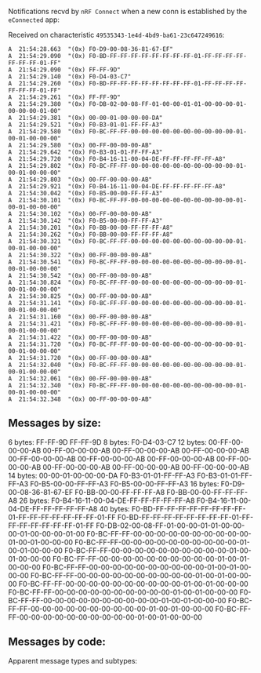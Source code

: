 Notifications recvd by `nRF Connect` when a new conn is established by the
`eConnected` app:

Received on characteristic `49535343-1e4d-4bd9-ba61-23c647249616`:

```
A  21:54:28.663  "(0x) F0-D9-00-08-36-81-67-EF"
A  21:54:29.090  "(0x) F0-BD-FF-FF-FF-FF-FF-FF-FF-FF-01-FF-FF-FF-FF-FF-FF-FF-01-FF"
A  21:54:29.090  "(0x) FF-FF-9D"
A  21:54:29.140  "(0x) F0-D4-03-C7"
A  21:54:29.260  "(0x) F0-BD-FF-FF-FF-FF-FF-FF-FF-FF-01-FF-FF-FF-FF-FF-FF-FF-01-FF"
A  21:54:29.261  "(0x) FF-FF-9D"
A  21:54:29.380  "(0x) F0-DB-02-00-08-FF-01-00-00-01-01-00-00-00-01-00-00-00-01-00"
A  21:54:29.381  "(0x) 00-00-01-00-00-00-DA"
A  21:54:29.521  "(0x) F0-B3-01-01-FF-FF-A3"
A  21:54:29.580  "(0x) F0-BC-FF-FF-00-00-00-00-00-00-00-00-00-00-01-00-01-00-00-00"
A  21:54:29.580  "(0x) 00-FF-00-00-00-AB"
A  21:54:29.642  "(0x) F0-B3-01-01-FF-FF-A3"
A  21:54:29.720  "(0x) F0-B4-16-11-00-04-DE-FF-FF-FF-FF-FF-A8"
A  21:54:29.802  "(0x) F0-BC-FF-FF-00-00-00-00-00-00-00-00-00-00-01-00-01-00-00-00"
A  21:54:29.803  "(0x) 00-FF-00-00-00-AB"
A  21:54:29.921  "(0x) F0-B4-16-11-00-04-DE-FF-FF-FF-FF-FF-A8"
A  21:54:30.042  "(0x) F0-B5-00-00-FF-FF-A3"
A  21:54:30.101  "(0x) F0-BC-FF-FF-00-00-00-00-00-00-00-00-00-00-01-00-01-00-00-00"
A  21:54:30.102  "(0x) 00-FF-00-00-00-AB"
A  21:54:30.142  "(0x) F0-B5-00-00-FF-FF-A3"
A  21:54:30.201  "(0x) F0-BB-00-00-FF-FF-FF-A8"
A  21:54:30.262  "(0x) F0-BB-00-00-FF-FF-FF-A8"
A  21:54:30.321  "(0x) F0-BC-FF-FF-00-00-00-00-00-00-00-00-00-00-01-00-01-00-00-00"
A  21:54:30.322  "(0x) 00-FF-00-00-00-AB"
A  21:54:30.541  "(0x) F0-BC-FF-FF-00-00-00-00-00-00-00-00-00-00-01-00-01-00-00-00"
A  21:54:30.542  "(0x) 00-FF-00-00-00-AB"
A  21:54:30.824  "(0x) F0-BC-FF-FF-00-00-00-00-00-00-00-00-00-00-01-00-01-00-00-00"
A  21:54:30.825  "(0x) 00-FF-00-00-00-AB"
A  21:54:31.141  "(0x) F0-BC-FF-FF-00-00-00-00-00-00-00-00-00-00-01-00-01-00-00-00"
A  21:54:31.160  "(0x) 00-FF-00-00-00-AB"
A  21:54:31.421  "(0x) F0-BC-FF-FF-00-00-00-00-00-00-00-00-00-00-01-00-01-00-00-00"
A  21:54:31.422  "(0x) 00-FF-00-00-00-AB"
A  21:54:31.720  "(0x) F0-BC-FF-FF-00-00-00-00-00-00-00-00-00-00-01-00-01-00-00-00"
A  21:54:31.720  "(0x) 00-FF-00-00-00-AB"
A  21:54:32.040  "(0x) F0-BC-FF-FF-00-00-00-00-00-00-00-00-00-00-01-00-01-00-00-00"
A  21:54:32.061  "(0x) 00-FF-00-00-00-AB"
A  21:54:32.340  "(0x) F0-BC-FF-FF-00-00-00-00-00-00-00-00-00-00-01-00-01-00-00-00"
A  21:54:32.348  "(0x) 00-FF-00-00-00-AB"
```

## Messages by size:

6 bytes:
    FF-FF-9D
    FF-FF-9D
8 bytes:
    F0-D4-03-C7
12 bytes:
    00-FF-00-00-00-AB
    00-FF-00-00-00-AB
    00-FF-00-00-00-AB
    00-FF-00-00-00-AB
    00-FF-00-00-00-AB
    00-FF-00-00-00-AB
    00-FF-00-00-00-AB
    00-FF-00-00-00-AB
    00-FF-00-00-00-AB
    00-FF-00-00-00-AB
    00-FF-00-00-00-AB
14 bytes:
    00-00-01-00-00-00-DA
    F0-B3-01-01-FF-FF-A3
    F0-B3-01-01-FF-FF-A3
    F0-B5-00-00-FF-FF-A3
    F0-B5-00-00-FF-FF-A3
16 bytes:
    F0-D9-00-08-36-81-67-EF
    F0-BB-00-00-FF-FF-FF-A8
    F0-BB-00-00-FF-FF-FF-A8
26 bytes:
    F0-B4-16-11-00-04-DE-FF-FF-FF-FF-FF-A8
    F0-B4-16-11-00-04-DE-FF-FF-FF-FF-FF-A8
40 bytes:
    F0-BD-FF-FF-FF-FF-FF-FF-FF-FF-01-FF-FF-FF-FF-FF-FF-FF-01-FF
    F0-BD-FF-FF-FF-FF-FF-FF-FF-FF-01-FF-FF-FF-FF-FF-FF-FF-01-FF
    F0-DB-02-00-08-FF-01-00-00-01-01-00-00-00-01-00-00-00-01-00
    F0-BC-FF-FF-00-00-00-00-00-00-00-00-00-00-01-00-01-00-00-00
    F0-BC-FF-FF-00-00-00-00-00-00-00-00-00-00-01-00-01-00-00-00
    F0-BC-FF-FF-00-00-00-00-00-00-00-00-00-00-01-00-01-00-00-00
    F0-BC-FF-FF-00-00-00-00-00-00-00-00-00-00-01-00-01-00-00-00
    F0-BC-FF-FF-00-00-00-00-00-00-00-00-00-00-01-00-01-00-00-00
    F0-BC-FF-FF-00-00-00-00-00-00-00-00-00-00-01-00-01-00-00-00
    F0-BC-FF-FF-00-00-00-00-00-00-00-00-00-00-01-00-01-00-00-00
    F0-BC-FF-FF-00-00-00-00-00-00-00-00-00-00-01-00-01-00-00-00
    F0-BC-FF-FF-00-00-00-00-00-00-00-00-00-00-01-00-01-00-00-00
    F0-BC-FF-FF-00-00-00-00-00-00-00-00-00-00-01-00-01-00-00-00
    F0-BC-FF-FF-00-00-00-00-00-00-00-00-00-00-01-00-01-00-00-00

## Messages by code:

Apparent message types and subtypes:

